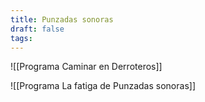 ```yaml
---
title: Punzadas sonoras
draft: false
tags:
---
```

![[Programa Caminar en Derroteros]]

![[Programa La fatiga de Punzadas sonoras]]